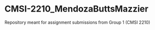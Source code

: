# CMSI-2210_MendozaButtsMazzier
Repository meant for assignment submissions from Group 1 (CMSI 2210)
